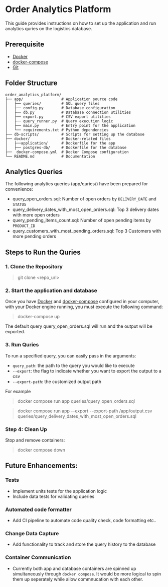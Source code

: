 # Order Analytics Platform

This guide provides instructions on how to set up the application and run analytics quries on the logistics database. 

## Prerequisite
* [Docker](https://www.docker.com/products/docker-desktop/)
* [docker-compose](https://docs.docker.com/compose/install/)
* [Git](https://git-scm.com/)

## Folder Structure
```
order_analytics_platform/
├── app/                 # Application source code
│   ├── queries/         # SQL query files
│   ├── config.py        # Database configuration
│   ├── db.py            # Database connection utilities
│   ├── export.py        # CSV export utilities
│   ├── query_runner.py  # Query execution logic
│   ├── main.py          # Entry point for the application
│   └── requirements.txt # Python dependencies
├── db-scripts/          # Scripts for setting up the database
├── docker/              # Docker-related files
│   ├──application/      # Dockerfile for the app
│   ├── postgres-db/     # Dockerfile for the database
├──  docker-compose.yml  # Docker Compose configuration
└── README.md            # Documentation
```

## Analytics Queries
The following analytics queries (app/quries/) have been prepared for convenience:
* query_open_orders.sql: Number of open orders by `DELIVERY_DATE` and `STATUS`
* query_delivery_dates_with_most_open_orders.sql: Top 3 delivery dates with more open orders
* query_pending_items_count.sql: Number of open pending items by `PRODUCT_ID`
* query_customers_with_most_pending_orders.sql: Top 3 Customers with more pending orders

## Steps to Run the Quries
### 1. Clone the Repository
> git clone <repo_url>
 
### 2. Start the application and database

Once you have [Docker](https://www.docker.com/products/docker-desktop/) and [docker-compose](https://docs.docker.com/compose/install/) configured in your computer, with your Docker engine running, you must execute the following command:
   > docker-compose up

The default query query_open_orders.sql will run and the output will be exported.

### 3. Run Quries

To run a specified query, you can easily pass in the arguments:
* `query_path`: the path to the query you would like to execute
* `--export`: the flag to indicate whether you want to export the output to a csv
* `--export-path`: the customized output path

For example

> docker compose run app queries/query_open_orders.sql

> docker compose run app --export --export-path /app/output.csv queries/query_delivery_dates_with_most_open_orders.sql


### Step 4: Clean Up
Stop and remove containers:
> docker compose down


## Future Enhancements:
### Tests
* Implement units tests for the application logic
* Include data tests for validating queries
### Automated code formatter
* Add CI pipeline to automate code quality check, code formatting etc..
### Change Data Capture
* Add functionality to track and store the query history to the database
### Container Communication
* Currently both app and database containers are spinned up simultaneously through `docker compose`. It would be more logical to spin them up seperately while allow commnucation with each other.

